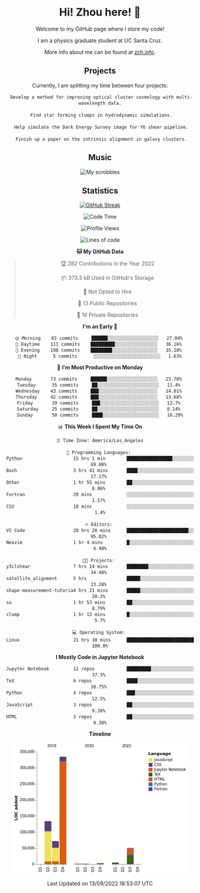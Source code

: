 <div align="center">
<h1> Hi! Zhou here! 👋 </h1>


Welcome to my GitHub page where I store my code! 

I am a physics graduate student at UC Santa Cruz. 

More info about me can be found at [zch.info](www.zch.info).

## Projects

Currently, I am splitting my time between four projects:
```
 Develop a method for improving optical cluster cosmology with multi-wavelength data.
 
 Find star forming clumps in hydrodynamic simulations.
 
 Help simulate the Dark Energy Survey image for Y6 shear pipeline.
 
 Finish up a paper on the intrinsic alignment in galaxy clusters.
```

## Music
![My scrobbles](https://lastfm-recently-played.vercel.app/api?user=zchvsre)


## Statistics

[![GitHub Streak](https://github-readme-streak-stats.herokuapp.com/?user=zhouconghao&theme=highcontrast)](https://git.io/streak-stats)

<!--START_SECTION:waka-->
![Code Time](http://img.shields.io/badge/Code%20Time-319%20hrs%2056%20mins-blue)

![Profile Views](http://img.shields.io/badge/Profile%20Views-0-blue)

![Lines of code](https://img.shields.io/badge/From%20Hello%20World%20I%27ve%20Written-601%20Thousand%20lines%20of%20code-blue)

**🐱 My GitHub Data** 

> 🏆 282 Contributions in the Year 2022
 > 
> 📦 373.3 kB Used in GitHub's Storage 
 > 
> 🚫 Not Opted to Hire
 > 
> 📜 13 Public Repositories 
 > 
> 🔑 19 Private Repositories  
 > 
**I'm an Early 🐤** 

```text
🌞 Morning    83 commits     ██████░░░░░░░░░░░░░░░░░░░   27.04% 
🌆 Daytime    111 commits    █████████░░░░░░░░░░░░░░░░   36.16% 
🌃 Evening    108 commits    ████████░░░░░░░░░░░░░░░░░   35.18% 
🌙 Night      5 commits      ░░░░░░░░░░░░░░░░░░░░░░░░░   1.63%

```
📅 **I'm Most Productive on Monday** 

```text
Monday       73 commits     ██████░░░░░░░░░░░░░░░░░░░   23.78% 
Tuesday      35 commits     ██░░░░░░░░░░░░░░░░░░░░░░░   11.4% 
Wednesday    43 commits     ███░░░░░░░░░░░░░░░░░░░░░░   14.01% 
Thursday     42 commits     ███░░░░░░░░░░░░░░░░░░░░░░   13.68% 
Friday       39 commits     ███░░░░░░░░░░░░░░░░░░░░░░   12.7% 
Saturday     25 commits     ██░░░░░░░░░░░░░░░░░░░░░░░   8.14% 
Sunday       50 commits     ████░░░░░░░░░░░░░░░░░░░░░   16.29%

```


📊 **This Week I Spent My Time On** 

```text
⌚︎ Time Zone: America/Los_Angeles

💬 Programming Languages: 
Python                   15 hrs 1 min        █████████████████░░░░░░░░   69.88% 
Bash                     3 hrs 41 mins       ████░░░░░░░░░░░░░░░░░░░░░   17.17% 
Other                    1 hr 55 mins        ██░░░░░░░░░░░░░░░░░░░░░░░   8.96% 
Fortran                  20 mins             ░░░░░░░░░░░░░░░░░░░░░░░░░   1.57% 
CSV                      18 mins             ░░░░░░░░░░░░░░░░░░░░░░░░░   1.4%

🔥 Editors: 
VS Code                  20 hrs 26 mins      ███████████████████████░░   95.02% 
Neovim                   1 hr 4 mins         █░░░░░░░░░░░░░░░░░░░░░░░░   4.98%

🐱‍💻 Projects: 
y3clshear                7 hrs 24 mins       ████████░░░░░░░░░░░░░░░░░   34.48% 
satellite_alignment      5 hrs               █████░░░░░░░░░░░░░░░░░░░░   23.28% 
shape-measurement-tutoria4 hrs 21 mins       █████░░░░░░░░░░░░░░░░░░░░   20.3% 
sa                       1 hr 53 mins        ██░░░░░░░░░░░░░░░░░░░░░░░   8.79% 
clump                    1 hr 13 mins        █░░░░░░░░░░░░░░░░░░░░░░░░   5.7%

💻 Operating System: 
Linux                    21 hrs 30 mins      █████████████████████████   100.0%

```

**I Mostly Code in Jupyter Notebook** 

```text
Jupyter Notebook         12 repos            █████████░░░░░░░░░░░░░░░░   37.5% 
TeX                      6 repos             ████░░░░░░░░░░░░░░░░░░░░░   18.75% 
Python                   4 repos             ███░░░░░░░░░░░░░░░░░░░░░░   12.5% 
JavaScript               3 repos             ██░░░░░░░░░░░░░░░░░░░░░░░   9.38% 
HTML                     3 repos             ██░░░░░░░░░░░░░░░░░░░░░░░   9.38%

```


**Timeline**

![Chart not found](https://raw.githubusercontent.com/zhouconghao/zhouconghao/main/charts/bar_graph.png) 


 Last Updated on 13/09/2022 18:53:07 UTC
<!--END_SECTION:waka-->

<!-- ![](https://raw.githubusercontent.com/zhouconghao/github-stats/master/generated/overview.svg#gh-dark-mode-only)
![](https://raw.githubusercontent.com/zhouconghao/github-stats/master/generated/overview.svg#gh-light-mode-only)

![](https://raw.githubusercontent.com/zhouconghao/github-stats/master/generated/languages.svg#gh-dark-mode-only)
![](https://raw.githubusercontent.com/zhouconghao/github-stats/master/generated/languages.svg#gh-light-mode-only) -->

</div>


<!--
**zchvsre/zchvsre** is a ✨ _special_ ✨ repository because its `README.md` (this file) appears on your GitHub profile.

Here are some ideas to get you started:

- 🔭 I’m currently working on ...
- 🌱 I’m currently learning ...
- 👯 I’m looking to collaborate on ...
- 🤔 I’m looking for help with ...
- 💬 Ask me about ...
- 📫 How to reach me: ...
- 😄 Pronouns: ...
- ⚡ Fun fact: ...
-->
 
 </p>
